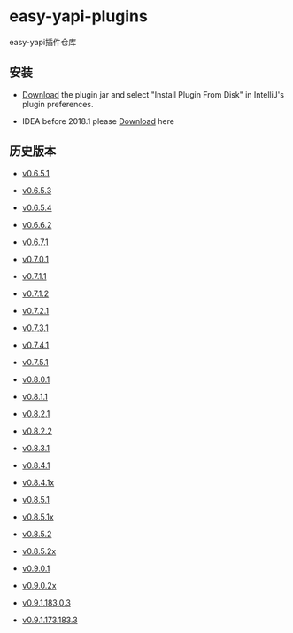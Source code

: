 # easy-yapi-plugins
easy-yapi插件仓库

## 安装

- [Download](https://github.com/tangcent/easy-yapi-plugins/raw/master/idea/easy-yapi.jar) the plugin jar and select "Install Plugin From Disk" in IntelliJ's plugin preferences.

- IDEA before 2018.1 please [Download](https://github.com/tangcent/easy-yapi-plugins/raw/master/idea/easy-yapi.x.jar) here

## 历史版本

- [v0.6.5.1](https://github.com/tangcent/easy-yapi-plugins/raw/master/idea/easy-yapi.0.6.5.1.jar)

- [v0.6.5.3](https://github.com/tangcent/easy-yapi-plugins/raw/master/idea/easy-yapi.0.6.5.3.jar)

- [v0.6.5.4](https://github.com/tangcent/easy-yapi-plugins/raw/master/idea/easy-yapi.0.6.5.4.jar)

- [v0.6.6.2](https://github.com/tangcent/easy-yapi-plugins/raw/master/idea/easy-yapi.0.6.6.2.jar)

- [v0.6.7.1](https://github.com/tangcent/easy-yapi-plugins/raw/master/idea/easy-yapi.0.6.7.1.jar)

- [v0.7.0.1](https://github.com/tangcent/easy-yapi-plugins/raw/master/idea/easy-yapi.0.7.0.1.jar)

- [v0.7.1.1](https://github.com/tangcent/easy-yapi-plugins/raw/master/idea/easy-yapi.0.7.1.1.jar)

- [v0.7.1.2](https://github.com/tangcent/easy-yapi-plugins/raw/master/idea/easy-yapi.0.7.1.2.jar)

- [v0.7.2.1](https://github.com/tangcent/easy-yapi-plugins/raw/master/idea/easy-yapi.0.7.2.1.jar)

- [v0.7.3.1](https://github.com/tangcent/easy-yapi-plugins/raw/master/idea/easy-yapi.0.7.3.1.jar)

- [v0.7.4.1](https://github.com/tangcent/easy-yapi-plugins/raw/master/idea/easy-yapi.0.7.4.1.jar)

- [v0.7.5.1](https://github.com/tangcent/easy-yapi-plugins/raw/master/idea/easy-yapi.0.7.5.1.jar)

- [v0.8.0.1](https://github.com/tangcent/easy-yapi-plugins/raw/master/idea/easy-yapi.0.8.0.1.jar)

- [v0.8.1.1](https://github.com/tangcent/easy-yapi-plugins/raw/master/idea/easy-yapi.0.8.1.1.jar)

- [v0.8.2.1](https://github.com/tangcent/easy-yapi-plugins/raw/master/idea/easy-yapi.0.8.2.1.jar)

- [v0.8.2.2](https://github.com/tangcent/easy-yapi-plugins/raw/master/idea/easy-yapi.0.8.2.2.jar)

- [v0.8.3.1](https://github.com/tangcent/easy-yapi-plugins/raw/master/idea/easy-yapi.0.8.3.1.jar)

- [v0.8.4.1](https://github.com/tangcent/easy-yapi-plugins/raw/master/idea/easy-yapi.0.8.4.1.jar)

- [v0.8.4.1x](https://github.com/tangcent/easy-yapi-plugins/raw/master/idea/easy-yapi.0.8.4.1x.jar)

- [v0.8.5.1](https://github.com/tangcent/easy-yapi-plugins/raw/master/idea/easy-yapi.0.8.5.1.jar)

- [v0.8.5.1x](https://github.com/tangcent/easy-yapi-plugins/raw/master/idea/easy-yapi.0.8.5.1x.jar)

- [v0.8.5.2](https://github.com/tangcent/easy-yapi-plugins/raw/master/idea/easy-yapi.0.8.5.2.jar)

- [v0.8.5.2x](https://github.com/tangcent/easy-yapi-plugins/raw/master/idea/easy-yapi.0.8.5.2x.jar)

- [v0.9.0.1](https://github.com/tangcent/easy-yapi-plugins/raw/master/idea/easy-yapi.0.9.0.1.jar)

- [v0.9.0.2x](https://github.com/tangcent/easy-yapi-plugins/raw/master/idea/easy-yapi.0.9.0.2x.jar)

- [v0.9.1.183.0.3](https://github.com/tangcent/easy-yapi-plugins/raw/master/idea/easy-yapi.0.9.1.183.0.3.jar)

- [v0.9.1.173.183.3](https://github.com/tangcent/easy-yapi-plugins/raw/master/idea/easy-yapi.0.9.1.173.183.3.jar)